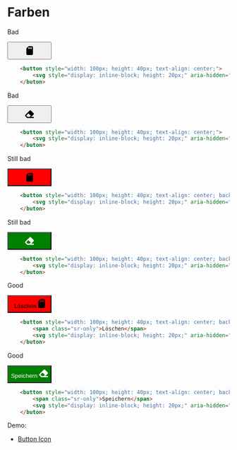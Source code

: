 # Farben

<div class="flex flex-wrap">
<div class="w-1/6">
	<p>
		Bad
	<p>
</div>
<div class="w-2/6">
	<button style="width: 100px; height: 40px; text-align: center;">
		<svg style="display: inline-block; height: 20px;" aria-hidden="true" focusable="false" data-prefix="fas" data-icon="sd-card" class="svg-inline--fa fa-sd-card fa-w-12" role="img" xmlns="http://www.w3.org/2000/svg" viewBox="0 0 384 512"><path fill="currentColor" d="M320 0H128L0 128v320c0 35.3 28.7 64 64 64h256c35.3 0 64-28.7 64-64V64c0-35.3-28.7-64-64-64zM160 160h-48V64h48v96zm80 0h-48V64h48v96zm80 0h-48V64h48v96z"></path></svg>
	</buton>
</div>
<div class="w-3/6">

``` html
	<button style="width: 100px; height: 40px; text-align: center;">
		<svg style="display: inline-block; height: 20px;" aria-hidden="true" focusable="false" data-prefix="fas" data-icon="sd-card" class="svg-inline--fa fa-sd-card fa-w-12" role="img" xmlns="http://www.w3.org/2000/svg" viewBox="0 0 384 512"><path fill="currentColor" d="M320 0H128L0 128v320c0 35.3 28.7 64 64 64h256c35.3 0 64-28.7 64-64V64c0-35.3-28.7-64-64-64zM160 160h-48V64h48v96zm80 0h-48V64h48v96zm80 0h-48V64h48v96z"></path></svg>
	</buton>
```
</div>
<div class="w-1/6">
	<p>
		Bad
	<p>
</div>
<div class="w-2/6">
	<button style="width: 100px; height: 40px; text-align: center;">
		<svg style="display: inline-block; height: 20px;" aria-hidden="true" focusable="false" data-prefix="fas" data-icon="eraser" class="svg-inline--fa fa-eraser fa-w-16" role="img" xmlns="http://www.w3.org/2000/svg" viewBox="0 0 512 512"><path fill="currentColor" d="M497.941 273.941c18.745-18.745 18.745-49.137 0-67.882l-160-160c-18.745-18.745-49.136-18.746-67.883 0l-256 256c-18.745 18.745-18.745 49.137 0 67.882l96 96A48.004 48.004 0 0 0 144 480h356c6.627 0 12-5.373 12-12v-40c0-6.627-5.373-12-12-12H355.883l142.058-142.059zm-302.627-62.627l137.373 137.373L265.373 416H150.628l-80-80 124.686-124.686z"></path></svg>
	</buton>
</div>
<div class="w-3/6">

``` html
	<button style="width: 100px; height: 40px; text-align: center;">
		<svg style="display: inline-block; height: 20px;" aria-hidden="true" focusable="false" data-prefix="fas" data-icon="eraser" class="svg-inline--fa fa-eraser fa-w-16" role="img" xmlns="http://www.w3.org/2000/svg" viewBox="0 0 512 512"><path fill="currentColor" d="M497.941 273.941c18.745-18.745 18.745-49.137 0-67.882l-160-160c-18.745-18.745-49.136-18.746-67.883 0l-256 256c-18.745 18.745-18.745 49.137 0 67.882l96 96A48.004 48.004 0 0 0 144 480h356c6.627 0 12-5.373 12-12v-40c0-6.627-5.373-12-12-12H355.883l142.058-142.059zm-302.627-62.627l137.373 137.373L265.373 416H150.628l-80-80 124.686-124.686z"></path></svg>
	</buton>
```
</div>
</div>
<div class="flex flex-wrap">
<div class="w-1/6">
	<p>
		Still bad
	<p>
</div>
<div class="w-2/6">
	<button style="width: 100px; height: 40px; text-align: center; background-color: red; color: black;">
		<svg style="display: inline-block; height: 20px;" aria-hidden="true" focusable="false" data-prefix="fas" data-icon="sd-card" class="svg-inline--fa fa-sd-card fa-w-12" role="img" xmlns="http://www.w3.org/2000/svg" viewBox="0 0 384 512"><path fill="currentColor" d="M320 0H128L0 128v320c0 35.3 28.7 64 64 64h256c35.3 0 64-28.7 64-64V64c0-35.3-28.7-64-64-64zM160 160h-48V64h48v96zm80 0h-48V64h48v96zm80 0h-48V64h48v96z"></path></svg>
	</buton>
</div>
<div class="w-3/6">

``` html
	<button style="width: 100px; height: 40px; text-align: center; background-color: red; color: black;">
		<svg style="display: inline-block; height: 20px;" aria-hidden="true" focusable="false" data-prefix="fas" data-icon="sd-card" class="svg-inline--fa fa-sd-card fa-w-12" role="img" xmlns="http://www.w3.org/2000/svg" viewBox="0 0 384 512"><path fill="currentColor" d="M320 0H128L0 128v320c0 35.3 28.7 64 64 64h256c35.3 0 64-28.7 64-64V64c0-35.3-28.7-64-64-64zM160 160h-48V64h48v96zm80 0h-48V64h48v96zm80 0h-48V64h48v96z"></path></svg>
	</buton>
```
</div>
<div class="w-1/6">
	<p>
		Still bad
	<p>
</div>
<div class="w-2/6">
	<button style="width: 100px; height: 40px; text-align: center; background-color: green; color: white;">
		<svg style="display: inline-block; height: 20px;" aria-hidden="true" focusable="false" data-prefix="fas" data-icon="eraser" class="svg-inline--fa fa-eraser fa-w-16" role="img" xmlns="http://www.w3.org/2000/svg" viewBox="0 0 512 512"><path fill="currentColor" d="M497.941 273.941c18.745-18.745 18.745-49.137 0-67.882l-160-160c-18.745-18.745-49.136-18.746-67.883 0l-256 256c-18.745 18.745-18.745 49.137 0 67.882l96 96A48.004 48.004 0 0 0 144 480h356c6.627 0 12-5.373 12-12v-40c0-6.627-5.373-12-12-12H355.883l142.058-142.059zm-302.627-62.627l137.373 137.373L265.373 416H150.628l-80-80 124.686-124.686z"></path></svg>
	</buton>
</div>
<div class="w-3/6">

``` html
	<button style="width: 100px; height: 40px; text-align: center; background-color: green; color: white;">
		<svg style="display: inline-block; height: 20px;" aria-hidden="true" focusable="false" data-prefix="fas" data-icon="eraser" class="svg-inline--fa fa-eraser fa-w-16" role="img" xmlns="http://www.w3.org/2000/svg" viewBox="0 0 512 512"><path fill="currentColor" d="M497.941 273.941c18.745-18.745 18.745-49.137 0-67.882l-160-160c-18.745-18.745-49.136-18.746-67.883 0l-256 256c-18.745 18.745-18.745 49.137 0 67.882l96 96A48.004 48.004 0 0 0 144 480h356c6.627 0 12-5.373 12-12v-40c0-6.627-5.373-12-12-12H355.883l142.058-142.059zm-302.627-62.627l137.373 137.373L265.373 416H150.628l-80-80 124.686-124.686z"></path></svg>
	</buton>
```
</div>
</div>
<div class="flex flex-wrap">
<div class="w-1/6">
	<p>
		Good
	<p>
</div>
<div class="w-2/6">
	<button style="width: 100px; height: 40px; text-align: center; background-color: red; color: black;">
		<span class="sr-only">Löschen</span>
		<svg style="display: inline-block; height: 20px;" aria-hidden="true" focusable="false" data-prefix="fas" data-icon="sd-card" class="svg-inline--fa fa-sd-card fa-w-12" role="img" xmlns="http://www.w3.org/2000/svg" viewBox="0 0 384 512"><path fill="currentColor" d="M320 0H128L0 128v320c0 35.3 28.7 64 64 64h256c35.3 0 64-28.7 64-64V64c0-35.3-28.7-64-64-64zM160 160h-48V64h48v96zm80 0h-48V64h48v96zm80 0h-48V64h48v96z"></path></svg>
	</buton>
</div>
<div class="w-3/6">

``` html
	<button style="width: 100px; height: 40px; text-align: center; background-color: red; color: black;">
		<span class="sr-only">Löschen</span>
		<svg style="display: inline-block; height: 20px;" aria-hidden="true" focusable="false" data-prefix="fas" data-icon="sd-card" class="svg-inline--fa fa-sd-card fa-w-12" role="img" xmlns="http://www.w3.org/2000/svg" viewBox="0 0 384 512"><path fill="currentColor" d="M320 0H128L0 128v320c0 35.3 28.7 64 64 64h256c35.3 0 64-28.7 64-64V64c0-35.3-28.7-64-64-64zM160 160h-48V64h48v96zm80 0h-48V64h48v96zm80 0h-48V64h48v96z"></path></svg>
	</buton>
```
</div>
<div class="w-1/6">
	<p>
		Good
	<p>
</div>
<div class="w-2/6">
	<button style="width: 100px; height: 40px; text-align: center; background-color: green; color: white;">
		<span class="sr-only">Speichern</span>
		<svg style="display: inline-block; height: 20px;" aria-hidden="true" focusable="false" data-prefix="fas" data-icon="eraser" class="svg-inline--fa fa-eraser fa-w-16" role="img" xmlns="http://www.w3.org/2000/svg" viewBox="0 0 512 512"><path fill="currentColor" d="M497.941 273.941c18.745-18.745 18.745-49.137 0-67.882l-160-160c-18.745-18.745-49.136-18.746-67.883 0l-256 256c-18.745 18.745-18.745 49.137 0 67.882l96 96A48.004 48.004 0 0 0 144 480h356c6.627 0 12-5.373 12-12v-40c0-6.627-5.373-12-12-12H355.883l142.058-142.059zm-302.627-62.627l137.373 137.373L265.373 416H150.628l-80-80 124.686-124.686z"></path></svg>
	</buton>
</div>
<div class="w-3/6">

``` html
	<button style="width: 100px; height: 40px; text-align: center; background-color: green; color: white;">
		<span class="sr-only">Speichern</span>
		<svg style="display: inline-block; height: 20px;" aria-hidden="true" focusable="false" data-prefix="fas" data-icon="eraser" class="svg-inline--fa fa-eraser fa-w-16" role="img" xmlns="http://www.w3.org/2000/svg" viewBox="0 0 512 512"><path fill="currentColor" d="M497.941 273.941c18.745-18.745 18.745-49.137 0-67.882l-160-160c-18.745-18.745-49.136-18.746-67.883 0l-256 256c-18.745 18.745-18.745 49.137 0 67.882l96 96A48.004 48.004 0 0 0 144 480h356c6.627 0 12-5.373 12-12v-40c0-6.627-5.373-12-12-12H355.883l142.058-142.059zm-302.627-62.627l137.373 137.373L265.373 416H150.628l-80-80 124.686-124.686z"></path></svg>
	</buton>
```
</div>
</div>

Demo: 
- [Button Icon](/demo/colors-button-icon)

